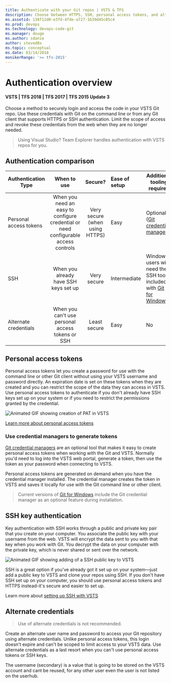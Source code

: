 ```yaml
---
title: Authenticate with your Git repos | VSTS & TFS
description: Choose between HTTPS, SSH, personal access tokens, and alternate credentials to securely login to your VSTS/TFS Git repos.
ms.assetid: 138f12d0-e3fd-4fde-a727-1b39d45c05c4
ms.prod: devops
ms.technology: devops-code-git
ms.manager: douge
ms.author: sdanie
author: steved0x
ms.topic: conceptual
ms.date: 03/14/2018
monikerRange: '>= tfs-2015'
---
```



# Authentication overview

#### VSTS | TFS 2018 | TFS 2017 | TFS 2015 Update 3

Choose a method to securely login and access the code in your VSTS Git repo.
Use these credentials with Git on the command line or from any Git client that supports HTTPS or SSH authentication.
Limit the scope of access and revoke these credentials from the web when they are no longer needed.

> Using Visual Studio? Team Explorer handles authentication with VSTS repos for you. 

## Authentication comparison

| Authentication Type | When to use | Secure? | Ease of setup | Additional tooling required |   
|---------------------|:-------------:|:------------:|:---------------------|-------------|   
| Personal access tokens | When you need an easy to configure credential or need configurable access controls | Very secure (when using HTTPS) |  Easy | Optional ([Git credential managers](set-up-credential-managers.md)) |   
| SSH | When you already have SSH keys set up | Very secure | Intermediate | Windows users will need the SSH tools included with [Git for Windows](https://git-for-windows.github.io/)  |    
| Alternate credentials | When you can't use personal access tokens or SSH |  Least secure | Easy | No |    

## Personal access tokens

Personal access tokens let you create a password for use with the command line or other Git client without using your VSTS username and password directly.
An expiration date is set on these tokens when they are created and you can restrict the scope of the data they can access in VSTS.
Use personal access tokens to authenticate if you don't already have SSH keys set up on your system or if you need to restrict the permissions granted by the credential. 

![Animated GIF showing creation of PAT in VSTS](_img/pat_creation.gif)

[Learn more about personal access tokens](../accounts/use-personal-access-tokens-to-authenticate.md)

### Use credential managers to generate tokens

[Git credential managers](set-up-credential-managers.md) are an optional tool that makes it easy to create personal access tokens when working with the Git and VSTS. 
Normally you'd need to log into the VSTS web portal, generate a token, then use the token as your password when connecting to VSTS. 

Personal access tokens are generated on demand when you have the credential manager installed. 
The credential manager creates the token in VSTS and saves it locally for use with the Git command line or other client. 

> Current versions of [Git for Windows](https://git-for-windows.github.io/) include the Git credential manager as an optional feature during installation. 

## SSH key authentication

Key authentication with SSH works through a public and private key pair that you create on your computer. 
You associate the public key with your username from the web. VSTS will encrypt the data sent to you with that key when you work with Git.
You decrypt the data on your computer with the private key, which is never shared or sent over the network.

![Animated GIF showing adding of a SSH public key to VSTS](_img/ssh_add_public_key.gif)

SSH is a great option if you've already got it set up on your system&mdash;just add a public key to VSTS and clone your repos using SSH. 
If you don't have SSH set up on your computer, you should use personal access tokens and HTTPS instead-it's secure and easier to set up.

Learn more about [setting up SSH with VSTS](use-ssh-keys-to-authenticate.md)

## Alternate credentials

> Use of alternate credentials is not recommended. 

Create an alternate user name and password to access your Git repository using alternate credentials.
Unlike personal access tokens, this login doesn't expire and can't be scoped to limit access to your VSTS data.
Use alternate credentials as a last resort when you can't use personal access tokens or SSH keys.

The username (secondary) is a value that is going to be stored on the VSTS account and cant be reused, for any other user even the user is not listed on the userhub.





